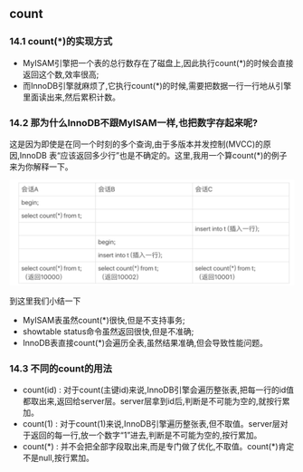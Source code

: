 ## count
### 14.1 count(*)的实现方式
+ MyISAM引擎把一个表的总行数存在了磁盘上,因此执行count(*)的时候会直接返回这个数,效率很高;
+ 而InnoDB引擎就麻烦了,它执行count(*)的时候,需要把数据一行一行地从引擎里面读出来,然后累积计数。

### 14.2 那为什么InnoDB不跟MyISAM一样,也把数字存起来呢?
这是因为即使是在同一个时刻的多个查询,由于多版本并发控制(MVCC)的原因,InnoDB
表“应该返回多少行”也是不确定的。这里,我用一个算count(*)的例子来为你解释一下。

![14.2](WX20200917-181347@2x.png)

到这里我们小结一下
+ MyISAM表虽然count(*)很快,但是不支持事务;
+ showtable status命令虽然返回很快,但是不准确;
+ InnoDB表直接count(*)会遍历全表,虽然结果准确,但会导致性能问题。

### 14.3 不同的count的用法
+ count(id) : 对于count(主键id)来说,InnoDB引擎会遍历整张表,把每一行的id值都取出来,返回给server层。server层拿到id后,判断是不可能为空的,就按行累加。
+ count(1) : 对于count(1)来说,InnoDB引擎遍历整张表,但不取值。server层对于返回的每一行,放一个数字“1”进去,判断是不可能为空的,按行累加。
+ count(\*) : 并不会把全部字段取出来,而是专门做了优化,不取值。count(\*)肯定不是null,按行累加。


